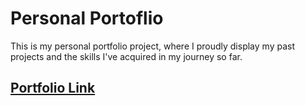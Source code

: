 # Personal Portoflio

This is my personal portfolio project, where I proudly display my past projects and the skills I've acquired in my journey so far.

## [Portfolio Link](https://edinsikira.com/)
